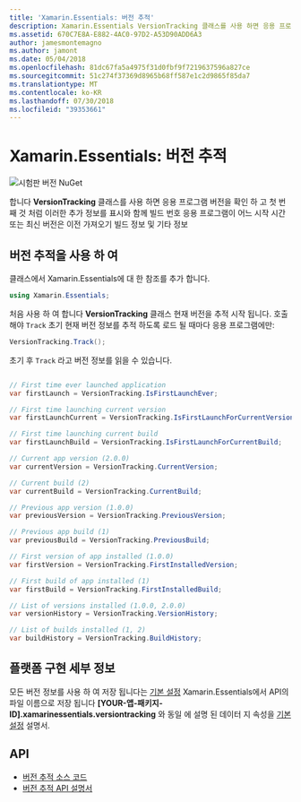 ```yaml
---
title: 'Xamarin.Essentials: 버전 추적'
description: Xamarin.Essentials VersionTracking 클래스를 사용 하면 응용 프로그램 버전을 확인 하 고 첫 번째 것 처럼 이러한 추가 정보를 표시와 함께 빌드 번호 응용 프로그램이 어느 시작 시간 또는 최신 버전은 이전 빌드를 가져오기 정보 및 더 합니다.
ms.assetid: 670C7E8A-E882-4AC0-97D2-A53D90ADD6A3
author: jamesmontemagno
ms.author: jamont
ms.date: 05/04/2018
ms.openlocfilehash: 81dc67fa5a4975f31d0fbf9f7219637596a827ce
ms.sourcegitcommit: 51c274f37369d8965b68ff587e1c2d9865f85da7
ms.translationtype: MT
ms.contentlocale: ko-KR
ms.lasthandoff: 07/30/2018
ms.locfileid: "39353661"
---
```

# <a name="xamarinessentials-version-tracking"></a>Xamarin.Essentials: 버전 추적

![시험판 버전 NuGet](~/media/shared/pre-release.png)

합니다 **VersionTracking** 클래스를 사용 하면 응용 프로그램 버전을 확인 하 고 첫 번째 것 처럼 이러한 추가 정보를 표시와 함께 빌드 번호 응용 프로그램이 어느 시작 시간 또는 최신 버전은 이전 가져오기 빌드 정보 및 기타 정보

## <a name="using-version-tracking"></a>버전 추적을 사용 하 여

클래스에서 Xamarin.Essentials에 대 한 참조를 추가 합니다.

```csharp
using Xamarin.Essentials;
```

처음 사용 하 여 합니다 **VersionTracking** 클래스 현재 버전을 추적 시작 됩니다. 호출 해야 `Track` 초기 현재 버전 정보를 추적 하도록 로드 될 때마다 응용 프로그램에만:

```csharp
VersionTracking.Track();
```

초기 후 `Track` 라고 버전 정보를 읽을 수 있습니다.

```csharp

// First time ever launched application
var firstLaunch = VersionTracking.IsFirstLaunchEver;

// First time launching current version
var firstLaunchCurrent = VersionTracking.IsFirstLaunchForCurrentVersion;

// First time launching current build
var firstLaunchBuild = VersionTracking.IsFirstLaunchForCurrentBuild;

// Current app version (2.0.0)
var currentVersion = VersionTracking.CurrentVersion;

// Current build (2)
var currentBuild = VersionTracking.CurrentBuild;

// Previous app version (1.0.0)
var previousVersion = VersionTracking.PreviousVersion;

// Previous app build (1)
var previousBuild = VersionTracking.PreviousBuild;

// First version of app installed (1.0.0)
var firstVersion = VersionTracking.FirstInstalledVersion;

// First build of app installed (1)
var firstBuild = VersionTracking.FirstInstalledBuild;

// List of versions installed (1.0.0, 2.0.0)
var versionHistory = VersionTracking.VersionHistory;

// List of builds installed (1, 2)
var buildHistory = VersionTracking.BuildHistory;
```

## <a name="platform-implementation-specifics"></a>플랫폼 구현 세부 정보

모든 버전 정보를 사용 하 여 저장 됩니다는 [기본 설정](preferences.md) Xamarin.Essentials에서 API의 파일 이름으로 저장 됩니다 **[YOUR-앱-패키지-ID].xamarinessentials.versiontracking** 와 동일 에 설명 된 데이터 지 속성을 [기본 설정](preferences.md#persistence) 설명서.

## <a name="api"></a>API

- [버전 추적 소스 코드](https://github.com/xamarin/Essentials/tree/master/Xamarin.Essentials/VersionTracking)
- [버전 추적 API 설명서](xref:Xamarin.Essentials.VersionTracking)
